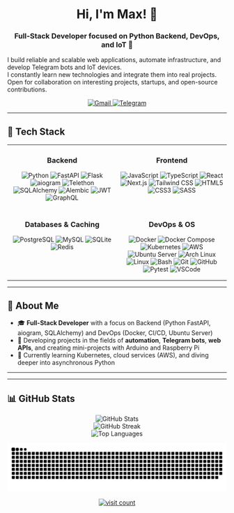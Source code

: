 <div align="center">
  <h1>Hi, I'm Max! 👋</h1>
  <h3>Full-Stack Developer focused on Python Backend, DevOps, and IoT 🚀</h3>
</div>

<p align="left">
  I build reliable and scalable web applications, automate infrastructure, and develop Telegram bots and IoT devices.
  <br>
  I constantly learn new technologies and integrate them into real projects.
  <br>
  Open for collaboration on interesting projects, startups, and open-source contributions.
</p>

<p align="center">
  <a href="mailto:melvepythontest@gmail.com">
    <img src="https://img.shields.io/badge/Gmail-D14836?style=for-the-badge&logo=gmail&logoColor=white" alt="Gmail"/>
  </a>
  <a href="https://t.me/Juika_Krip">
    <img src="https://img.shields.io/badge/Telegram-26A5E4?style=for-the-badge&logo=telegram&logoColor=white" alt="Telegram"/>
  </a>
</p>


---

## 🚀 Tech Stack

<table>
  <tr>
    <td valign="top" width="50%">
      <h3 align="center">Backend</h3>
      <p align="center">
        <img src="https://img.shields.io/badge/Python-3776AB?style=for-the-badge&logo=python&logoColor=white" alt="Python"/>
        <img src="https://img.shields.io/badge/FastAPI-009688?style=for-the-badge&logo=fastapi&logoColor=white" alt="FastAPI"/>
        <img src="https://img.shields.io/badge/Flask-000000?style=for-the-badge&logo=flask&logoColor=white" alt="Flask"/>
        <img src="https://img.shields.io/badge/aiogram-2CA5E0?style=for-the-badge&logo=telegram&logoColor=white" alt="aiogram"/>
        <img src="https://img.shields.io/badge/Telethon-2CA5E0?style=for-the-badge&logo=telegram&logoColor=white" alt="Telethon"/>
        <img src="https://img.shields.io/badge/SQLAlchemy-D71F00?style=for-the-badge&logo=sqlalchemy&logoColor=white" alt="SQLAlchemy"/>
        <img src="https://img.shields.io/badge/Alembic-D71F00?style=for-the-badge&logo=alembic&logoColor=white" alt="Alembic"/>
        <img src="https://img.shields.io/badge/JWT-black?style=for-the-badge&logo=jsonwebtokens&logoColor=white" alt="JWT"/>
        <img src="https://img.shields.io/badge/GraphQL-E10098?style=for-the-badge&logo=graphql&logoColor=white" alt="GraphQL"/>
      </p>
    </td>
    <td valign="top" width="50%">
      <h3 align="center">Frontend</h3>
      <p align="center">
        <img src="https://img.shields.io/badge/JavaScript-F7DF1E?style=for-the-badge&logo=javascript&logoColor=black" alt="JavaScript"/>
        <img src="https://img.shields.io/badge/TypeScript-3178C6?style=for-the-badge&logo=typescript&logoColor=white" alt="TypeScript"/>
        <img src="https://img.shields.io/badge/React-20232A?style=for-the-badge&logo=react&logoColor=61DAFB" alt="React"/>
        <img src="https://img.shields.io/badge/Next.js-000000?style=for-the-badge&logo=next.js&logoColor=white" alt="Next.js"/>
        <img src="https://img.shields.io/badge/Tailwind CSS-06B6D4?style=for-the-badge&logo=tailwindcss&logoColor=white" alt="Tailwind CSS"/>
        <img src="https://img.shields.io/badge/HTML5-E34F26?style=for-the-badge&logo=html5&logoColor=white" alt="HTML5"/>
        <img src="https://img.shields.io/badge/CSS3-1572B6?style=for-the-badge&logo=css3&logoColor=white" alt="CSS3"/>
        <img src="https://img.shields.io/badge/Sass-CC6699?style=for-the-badge&logo=sass&logoColor=white" alt="SASS"/>
      </p>
    </td>
  </tr>
  <tr>
    <td valign="top" width="50%">
      <h3 align="center">Databases & Caching</h3>
      <p align="center">
        <img src="https://img.shields.io/badge/PostgreSQL-4169E1?style=for-the-badge&logo=postgresql&logoColor=white" alt="PostgreSQL"/>
        <img src="https://img.shields.io/badge/MySQL-4479A1?style=for-the-badge&logo=mysql&logoColor=white" alt="MySQL"/>
        <img src="https://img.shields.io/badge/SQLite-003B57?style=for-the-badge&logo=sqlite&logoColor=white" alt="SQLite"/>
        <img src="https://img.shields.io/badge/Redis-DC382D?style=for-the-badge&logo=redis&logoColor=white" alt="Redis"/>
      </p>
    </td>
    <td valign="top" width="50%">
      <h3 align="center">DevOps & OS</h3>
      <p align="center">
        <img src="https://img.shields.io/badge/Docker-2496ED?style=for-the-badge&logo=docker&logoColor=white" alt="Docker"/>
        <img src="https://img.shields.io/badge/Docker Compose-2496ED?style=for-the-badge&logo=docker&logoColor=white" alt="Docker Compose"/>
        <img src="https://img.shields.io/badge/Kubernetes-326CE5?style=for-the-badge&logo=kubernetes&logoColor=white" alt="Kubernetes"/>
        <img src="https://img.shields.io/badge/AWS-232F3E?style=for-the-badge&logo=amazonaws&logoColor=white" alt="AWS"/>
        <img src="https://img.shields.io/badge/Ubuntu Server-E95420?style=for-the-badge&logo=ubuntu&logoColor=white" alt="Ubuntu Server"/>
        <img src="https://img.shields.io/badge/Arch Linux-1793D1?style=for-the-badge&logo=archlinux&logoColor=white" alt="Arch Linux"/>
        <img src="https://img.shields.io/badge/Linux-FCC624?style=for-the-badge&logo=linux&logoColor=black" alt="Linux"/>
        <img src="https://img.shields.io/badge/Bash-4EAA25?style=for-the-badge&logo=gnubash&logoColor=white" alt="Bash"/>
        <img src="https://img.shields.io/badge/Git-F05032?style=for-the-badge&logo=git&logoColor=white" alt="Git"/>
        <img src="https://img.shields.io/badge/GitHub-181717?style=for-the-badge&logo=github&logoColor=white" alt="GitHub"/>
        <img src="https://img.shields.io/badge/Pytest-0A9EDC?style=for-the-badge&logo=pytest&logoColor=white" alt="Pytest"/>
        <img src="https://img.shields.io/badge/VSCode-007ACC?style=for-the-badge&logo=visualstudiocode&logoColor=white" alt="VSCode"/>
      </p>
    </td>
  </tr>
</table>

---

## 📝 About Me

- 🎓 **Full-Stack Developer** with a focus on Backend (Python FastAPI, aiogram, SQLAlchemy) and DevOps (Docker, CI/CD, Ubuntu Server)
- 🔧 Developing projects in the fields of **automation**, **Telegram bots**, **web APIs**, and creating mini-projects with Arduino and Raspberry Pi
- 🌱 Currently learning Kubernetes, cloud services (AWS), and diving deeper into asynchronous Python

---



---

## 📊 GitHub Stats

<p align="center">
  <img src="https://github-readme-stats.vercel.app/api?username=Melve25&theme=dark&hide_border=false&include_all_commits=true&count_private=true" alt="GitHub Stats"/>
  <br>
  <img src="https://nirzak-streak-stats.vercel.app/?user=Melve25&theme=dark&hide_border=false" alt="GitHub Streak"/>
  <br>
  <img src="https://github-readme-stats.vercel.app/api/top-langs/?username=Melve25&theme=dark&hide_border=false&layout=compact" alt="Top Languages"/>
</p>

<p align="center">
  <img src="https://github.com/Melve25/Melve25/blob/output/github-snake-dark.svg" alt="snake animation"/>
</p>

<p align="center">
  <a href="https://visitcount.itsvg.in">
    <img src="https://visitcount.itsvg.in/api?id=Melve25&icon=2&color=3" alt="visit count"/>
  </a>
</p>
